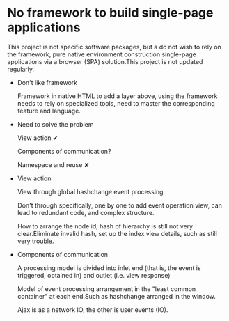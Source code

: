 # No framework to build single-page applications

This project is not specific software packages, but a do not wish to rely on the framework, pure native environment construction single-page applications via a browser (SPA) solution.This project is not updated regularly.

- Don't like framework

  Framework in native HTML to add a layer above, using the framework needs to rely on specialized tools, need to master the corresponding feature and language.


- Need to solve the problem

  View action ✔

  Components of communication?

  Namespace and reuse ✘


- View action

  View through global hashchange event processing.

  Don't through specifically, one by one to add event operation view, can lead to redundant code, and complex structure.

  How to arrange the node id, hash of hierarchy is still not very clear.Eliminate invalid hash, set up the index view details, such as still very trouble.

- Components of communication

  A processing model is divided into inlet end (that is, the event is triggered, obtained in) and outlet (i.e. view response)

  Model of event processing arrangement in the "least common container" at each end.Such as hashchange arranged in the window.

  Ajax is as a network IO, the other is user events (IO).

